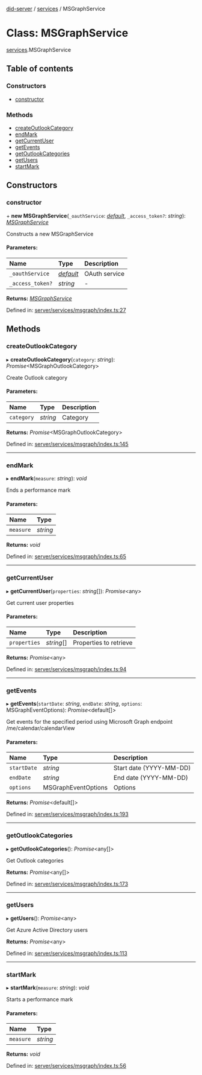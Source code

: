 [did-server](../README.md) / [services](../modules/services.md) / MSGraphService

# Class: MSGraphService

[services](../modules/services.md).MSGraphService

## Table of contents

### Constructors

- [constructor](services.msgraphservice.md#constructor)

### Methods

- [createOutlookCategory](services.msgraphservice.md#createoutlookcategory)
- [endMark](services.msgraphservice.md#endmark)
- [getCurrentUser](services.msgraphservice.md#getcurrentuser)
- [getEvents](services.msgraphservice.md#getevents)
- [getOutlookCategories](services.msgraphservice.md#getoutlookcategories)
- [getUsers](services.msgraphservice.md#getusers)
- [startMark](services.msgraphservice.md#startmark)

## Constructors

### constructor

\+ **new MSGraphService**(`_oauthService`: [*default*](services_oauth.default.md), `_access_token?`: *string*): [*MSGraphService*](services.msgraphservice.md)

Constructs a new MSGraphService

#### Parameters:

Name | Type | Description |
:------ | :------ | :------ |
`_oauthService` | [*default*](services_oauth.default.md) | OAuth service   |
`_access_token?` | *string* | - |

**Returns:** [*MSGraphService*](services.msgraphservice.md)

Defined in: [server/services/msgraph/index.ts:27](https://github.com/Puzzlepart/did/blob/3af41116/server/services/msgraph/index.ts#L27)

## Methods

### createOutlookCategory

▸ **createOutlookCategory**(`category`: *string*): *Promise*<MSGraphOutlookCategory\>

Create Outlook category

#### Parameters:

Name | Type | Description |
:------ | :------ | :------ |
`category` | *string* | Category    |

**Returns:** *Promise*<MSGraphOutlookCategory\>

Defined in: [server/services/msgraph/index.ts:145](https://github.com/Puzzlepart/did/blob/3af41116/server/services/msgraph/index.ts#L145)

___

### endMark

▸ **endMark**(`measure`: *string*): *void*

Ends a performance mark

#### Parameters:

Name | Type |
:------ | :------ |
`measure` | *string* |

**Returns:** *void*

Defined in: [server/services/msgraph/index.ts:65](https://github.com/Puzzlepart/did/blob/3af41116/server/services/msgraph/index.ts#L65)

___

### getCurrentUser

▸ **getCurrentUser**(`properties`: *string*[]): *Promise*<any\>

Get current user properties

#### Parameters:

Name | Type | Description |
:------ | :------ | :------ |
`properties` | *string*[] | Properties to retrieve    |

**Returns:** *Promise*<any\>

Defined in: [server/services/msgraph/index.ts:94](https://github.com/Puzzlepart/did/blob/3af41116/server/services/msgraph/index.ts#L94)

___

### getEvents

▸ **getEvents**(`startDate`: *string*, `endDate`: *string*, `options`: MSGraphEventOptions): *Promise*<default[]\>

Get events for the specified period using Microsoft Graph endpoint /me/calendar/calendarView

#### Parameters:

Name | Type | Description |
:------ | :------ | :------ |
`startDate` | *string* | Start date (YYYY-MM-DD)   |
`endDate` | *string* | End date (YYYY-MM-DD)   |
`options` | MSGraphEventOptions | Options    |

**Returns:** *Promise*<default[]\>

Defined in: [server/services/msgraph/index.ts:193](https://github.com/Puzzlepart/did/blob/3af41116/server/services/msgraph/index.ts#L193)

___

### getOutlookCategories

▸ **getOutlookCategories**(): *Promise*<any[]\>

Get Outlook categories

**Returns:** *Promise*<any[]\>

Defined in: [server/services/msgraph/index.ts:173](https://github.com/Puzzlepart/did/blob/3af41116/server/services/msgraph/index.ts#L173)

___

### getUsers

▸ **getUsers**(): *Promise*<any\>

Get Azure Active Directory users

**Returns:** *Promise*<any\>

Defined in: [server/services/msgraph/index.ts:113](https://github.com/Puzzlepart/did/blob/3af41116/server/services/msgraph/index.ts#L113)

___

### startMark

▸ **startMark**(`measure`: *string*): *void*

Starts a performance mark

#### Parameters:

Name | Type |
:------ | :------ |
`measure` | *string* |

**Returns:** *void*

Defined in: [server/services/msgraph/index.ts:56](https://github.com/Puzzlepart/did/blob/3af41116/server/services/msgraph/index.ts#L56)
